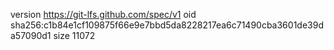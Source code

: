 version https://git-lfs.github.com/spec/v1
oid sha256:c1b84e1cf109875f66e9e7bbd5da8228217ea6c71490cba3601de39da57090d1
size 11072
